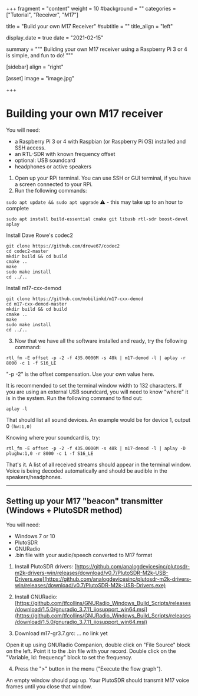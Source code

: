 +++
fragment = "content"
weight = 10
#background = ""
categories = ["Tutorial", "Receiver", "M17"]

title = "Build your own M17 Receiver"
#subtitle = ""
title_align = "left"

display_date = true
date = "2021-02-15"

summary = """
Building your own M17 receiver using a Raspberry Pi 3 or 4 is simple,
and fun to do!
"""

[sidebar]
  align = "right"

[asset]
  image = "image.jpg"

+++

# Building your own M17 receiver

You will need:
- a Raspberry Pi 3 or 4 with Raspbian (or Raspberry Pi OS) installed and SSH access.
- an RTL-SDR with known frequency offset
- optional: USB soundcard
- headphones or active speakers

1. Open up your RPi terminal. You can use SSH or GUI terminal, if you have a screen connected to your RPi.
2. Run the following commands:

`sudo apt update && sudo apt upgrade` :warning:	- this may take up to an hour to complete

`sudo apt install build-essential cmake git libusb rtl-sdr boost-devel aplay`

Install Dave Rowe's codec2

    git clone https://github.com/drowe67/codec2
    cd codec2-master
    mkdir build && cd build
    cmake ..
    make
    sudo make install
    cd ../..

Install m17-cxx-demod

    git clone https://github.com/mobilinkd/m17-cxx-demod
    cd m17-cxx-demod-master
    mkdir build && cd build
    cmake ..
    make
    sudo make install
    cd ../..

3. Now that we have all the software installed and ready, try the following command:

`rtl_fm -E offset -p -2 -f 435.0000M -s 48k | m17-demod -l | aplay -r 8000 -c 1 -f S16_LE`

"-p -2" is the offset compensation. Use your own value here.

It is recommended to set the terminal window width to 132 characters. If you are using an external USB soundcard, you will need to know "where" it is in the system.
Run the following command to find out:

`aplay -l`

That should list all sound devices. An example would be for device 1, output 0 `(hw:1,0)`

Knowing where your soundcard is, try:

`rtl_fm -E offset -p -2 -f 435.0000M -s 48k | m17-demod -l | aplay -D plughw:1,0 -r 8000 -c 1 -f S16_LE`

That's it. A list of all received streams should appear in the terminal window. Voice is being decoded automatically and should be audible in the speakers/headphones.

***

## Setting up your M17 "beacon" transmitter (Windows + PlutoSDR method)

You will need:
- Windows 7 or 10
- PlutoSDR
- GNURadio
- .bin file with your audio/speech converted to M17 format

1. Install PlutoSDR drivers:
[https://github.com/analogdevicesinc/plutosdr-m2k-drivers-win/releases/download/v0.7/PlutoSDR-M2k-USB-Drivers.exe](https://github.com/analogdevicesinc/plutosdr-m2k-drivers-win/releases/download/v0.7/PlutoSDR-M2k-USB-Drivers.exe)

2. Install GNURadio:
[https://github.com/tfcollins/GNURadio_Windows_Build_Scripts/releases/download/1.5.0/gnuradio_3.7.11_iiosupport_win64.msi](https://github.com/tfcollins/GNURadio_Windows_Build_Scripts/releases/download/1.5.0/gnuradio_3.7.11_iiosupport_win64.msi)

3. Download m17-gr3.7.grc:
... no link yet

Open it up using GNURadio Companion, double click on "File Source" block on the left. Point it to the .bin file with your record. Double click on the "Variable, Id: frequency" block to set the frequency. 

4. Press the ">" button in the menu ("Execute the flow graph").

An empty window should pop up. Your PlutoSDR should transmit M17 voice frames until you close that window.